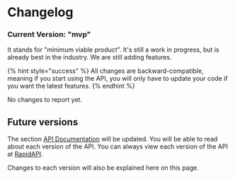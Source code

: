 # Changelog

### Current Version: "mvp"

It stands for "minimum viable product". It's still a work in progress, but is already best in the industry. We are still adding features.

{% hint style="success" %}
All changes are backward-compatible, meaning if you start using the API, you will only have to update your code if you want the latest features.
{% endhint %}

No changes to report yet.

## Future versions 

The section [API Documentation](documentation/) will be updated. You will be able to read about each version of the API. You can always view each version of the API at [RapidAPI](https://rapidapi.com/user/nlp-studio). 

Changes to each version will also be explained here on this page.





